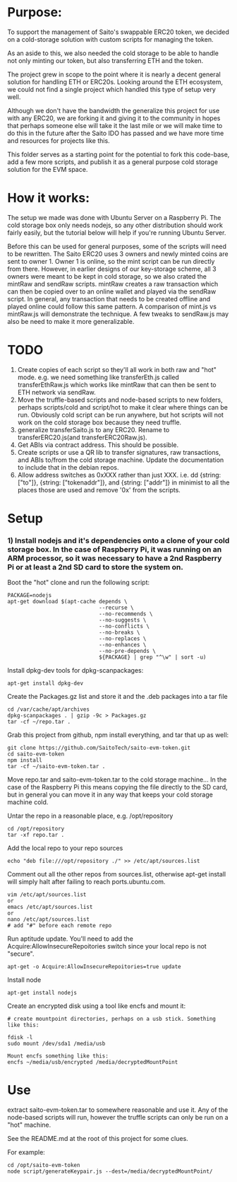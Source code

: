 
# Purpose:

To support the management of Saito's swappable ERC20 token, we decided on a cold-storage solution with custom scripts for managing the token.

As an aside to this, we also needed the cold storage to be able to handle not only minting our token, but also transferring ETH and the token.

The project grew in scope to the point where it is nearly a decent general solution for handling ETH or ERC20s. Looking around the ETH ecosystem, we could not find a single project which handled this type of setup very well.

Although we don't have the bandwidth the generalize this project for use with any ERC20, we are forking it and giving it to the community in hopes that perhaps someone else will take it the last mile or we will make time to do this in the future after the Saito IDO has passed and we have more time and resources for projects like this.

This folder serves as a starting point for the potential to fork this code-base, add a few more scripts, and publish it as a general purpose cold storage solution for the EVM space.

# How it works:

The setup we made was done with Ubuntu Server on a Raspberry Pi. The cold storage box only needs nodejs, so any other distribution should work fairly easily, but the tutorial below will help if you're running Ubuntu Server.

Before this can be used for general purposes, some of the scripts will need to be rewritten. The Saito ERC20 uses 3 owners and newly minted coins are sent to owner 1. Owner 1 is online, so the mint script can be run directly from there. However, in earlier designs of our key-storage scheme, all 3 owners were meant to be kept in cold storage, so we also crated the mintRaw and sendRaw scripts. mintRaw creates a raw transaction which can then be copied over to an online wallet and played via the sendRaw script. In general, any transaction that needs to be created offline and played online could follow this same pattern. A comparison of mint.js vs mintRaw.js will demonstrate the technique. A few tweaks to sendRaw.js may also be need to make it more generalizable.

# TODO

1) Create copies of each script so they'll all work in both raw and "hot" mode. e.g. we need something like transferEth.js called transferEthRaw.js which works like mintRaw that can then be sent to ETH network via sendRaw.
2) Move the truffle-based scripts and node-based scripts to new folders, perhaps scripts/cold and script/hot to make it clear where things can be run. Obviously cold script can be run anywhere, but hot scripts will not work on the cold storage box because they need truffle.
3) generalize transferSaito.js to any ERC20. Rename to transferERC20.js(and transferERC20Raw.js).
4) Get ABIs via contract address. This should be possible.
5) Create scripts or use a QR lib to transfer signatures, raw transactions, and ABIs to/from the cold storage machine. Update the documentation to include that in the debian repos.
6) Allow address switches as 0xXXX rather than just XXX. i.e. dd {string: ["to"]}, {string: ["tokenaddr"]}, and {string: ["addr"]} in minimist to all the places those are used and remove '0x' from the scripts.

# Setup

### 1) Install nodejs and it's dependencies onto a clone of your cold storage box. In the case of Raspberry Pi, it was running on an ARM processor, so it was necessary to have a 2nd Raspberry Pi or at least a 2nd SD card to store the system on.

Boot the "hot" clone and run the following script:

```
PACKAGE=nodejs
apt-get download $(apt-cache depends \
                             --recurse \
                             --no-recommends \
                             --no-suggests \
                             --no-conflicts \
                             --no-breaks \
                             --no-replaces \
                             --no-enhances \
                             --no-pre-depends \
                             ${PACKAGE} | grep "^\w" | sort -u)
```

Install dpkg-dev tools for dpkg-scanpackages:

```
apt-get install dpkg-dev
```

Create the Packages.gz list and store it and the .deb packages into a tar file

```
cd /var/cache/apt/archives
dpkg-scanpackages . | gzip -9c > Packages.gz
tar -cf ~/repo.tar .
```

Grab this project from github, npm install everything, and tar that up as well:

```
git clone https://github.com/SaitoTech/saito-evm-token.git
cd saito-evm-token
npm install
tar -cf ~/saito-evm-token.tar .
```

Move repo.tar and saito-evm-token.tar to the cold storage machine... In the case of the Raspberry Pi this means copying the file directly to the SD card, but in general you can move it in any way that keeps your cold storage machine cold.


Untar the repo in a reasonable place, e.g. /opt/repository

```
cd /opt/repository
tar -xf repo.tar .
```

Add the local repo to your repo sources

```
echo "deb file:///opt/repository ./" >> /etc/apt/sources.list
```

Comment out all the other repos from sources.list, otherwise apt-get install will simply halt after failing to reach ports.ubuntu.com.

```
vim /etc/apt/sources.list 
or 
emacs /etc/apt/sources.list 
or
nano /etc/apt/sources.list 
# add "#" before each remote repo
```
Run aptitude update. You'll need to add the Acquire:AllowInsecureRepoitories switch since your local repo is not "secure".

```
apt-get -o Acquire:AllowInsecureRepoitories=true update 
```

Install node

```
apt-get install nodejs
```

Create an encrypted disk using a tool like encfs and mount it:

```
# create mountpoint directories, perhaps on a usb stick. Something like this:

fdisk -l
sudo mount /dev/sda1 /media/usb

Mount encfs something like this:
encfs ~/media/usb/encrypted /media/decryptedMountPoint
```

# Use

extract saito-evm-token.tar to somewhere reasonable and use it. Any of the node-based scripts will run, however the truffle scripts can only be run on a "hot" machine.

See the README.md at the root of this project for some clues.

For example:

```
cd /opt/saito-evm-token
node script/generateKeypair.js --dest=/media/decryptedMountPoint/
```
